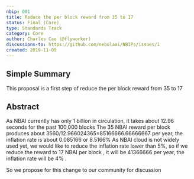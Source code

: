 ```yaml
---
nbip: 001
title: Reduce the per block reward from 35 to 17
status: Final (Core)
type: Standards Track
category: Core
author: Charles Cao (@flyworker)
discussions-to: https://github.com/nebulaai/NBIPs/issues/1
created: 2019-11-09
---
```


## Simple Summary
This proposal is a first step of reduce the per block reward from 35 to 17

## Abstract

As NBAI currently has only 1 billion in circulation, it takes about 12.96 seconds for the past 100,000 blocks
The 35 NBAI reward per block produces about 3560/12.966024365=85166666.66666667 per year, the inflation rate is about 0.085166 or 8.5166%
As NBAI cloud is not widely used yet, we would like to reduce the inflation rate lower than 5%, so if we reduce the reward to 17 NBAI per block , it will be 41366666 per year, the inflation rate will be 4% .

So we propose for this change to our community for discussion


